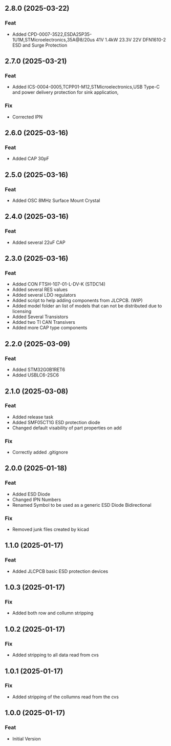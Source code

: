 ## 2.8.0 (2025-03-22)

### Feat

- Added CPD-0007-3522,ESDA25P35-1U1M,STMicroelectronics,35A@8/20us 41V 1.4kW 23.3V 22V DFN1610-2 ESD and Surge Protection

## 2.7.0 (2025-03-21)

### Feat

- Added ICS-0004-0005,TCPP01-M12,STMicroelectronics,USB Type-C and power delivery protection for sink application,

### Fix

- Corrected IPN

## 2.6.0 (2025-03-16)

### Feat

- Added CAP 30pF

## 2.5.0 (2025-03-16)

### Feat

- Added OSC 8MHz Surface Mount Crystal

## 2.4.0 (2025-03-16)

### Feat

- Added several 22uF CAP

## 2.3.0 (2025-03-16)

### Feat

- Added CON FTSH-107-01-L-DV-K (STDC14)
- Added several RES values
- Added several LDO regulators
- Added script to help adding components from JLCPCB. (WIP)
- Added model folder an list of models that can not be distributed due to licensing
- Added Several Transistors
- Added two TI CAN Transivers
- Added more CAP type components

## 2.2.0 (2025-03-09)

### Feat

- Added STM32G0B1RET6
- Added USBLC6-2SC6

## 2.1.0 (2025-03-08)

### Feat

- Added release task
- Added SMF05CT1G ESD protection diode
- Changed default visability of part properties on add

### Fix

- Correctly added .gitignore

## 2.0.0 (2025-01-18)

### Feat

- Added ESD Diode
- Changed IPN Numbers
- Renamed Symbol to be used as a generic ESD Diode Bidirectional

### Fix

- Removed junk files created by kicad

## 1.1.0 (2025-01-17)

### Feat

- Added JLCPCB basic ESD protection devices

## 1.0.3 (2025-01-17)

### Fix

- Added  both row and collumn stripping

## 1.0.2 (2025-01-17)

### Fix

- Added stripping to all data read from cvs

## 1.0.1 (2025-01-17)

### Fix

- Added stripping of the collumns read from the cvs

## 1.0.0 (2025-01-17)

### Feat

- Initial Version
